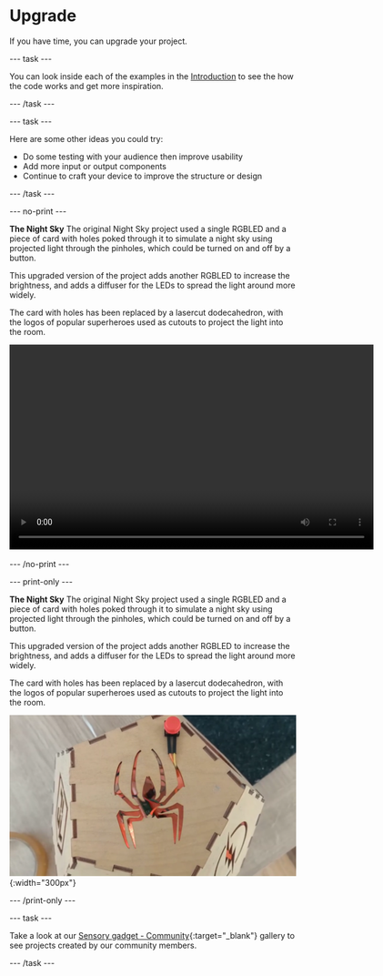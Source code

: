 # Upgrade

If you have time, you can upgrade your project.

--- task ---

You can look inside each of the examples in the [Introduction](.) to see the how the code works and get more inspiration.

--- /task ---

--- task ---

Here are some other ideas you could try:
+ Do some testing with your audience then improve usability
+ Add more input or output components
+ Continue to craft your device to improve the structure or design

--- /task ---

--- no-print ---

**The Night Sky**
The original Night Sky project used a single RGBLED and a piece of card with holes poked through it to simulate a night sky using projected light through the pinholes, which could be turned on and off by a button. 

This upgraded version of the project adds another RGBLED to increase the brightness, and adds a diffuser for the LEDs to spread the light around more widely. 

The card with holes has been replaced by a lasercut dodecahedron, with the logos of popular superheroes used as cutouts to project the light into the room. 

<video width="640" height="360" controls>
<source src="images/PicoUpgrade.mp4" type="video/mp4">
Your browser does not support WebM video, try FireFox or Chrome
</video>

--- /no-print ---

--- print-only ---

**The Night Sky**
The original Night Sky project used a single RGBLED and a piece of card with holes poked through it to simulate a night sky using projected light through the pinholes, which could be turned on and off by a button. 

This upgraded version of the project adds another RGBLED to increase the brightness, and adds a diffuser for the LEDs to spread the light around more widely. 

The card with holes has been replaced by a lasercut dodecahedron, with the logos of popular superheroes used as cutouts to project the light into the room. 

![Image showing a spider cutout from a pentagonal piece of wood, part of a dodecahedral lamp.](images/upgrade_lamp.png){:width="300px"}

--- /print-only ---

--- task ---

Take a look at our 
[Sensory gadget - Community](https://wke.lt/w/s/qX5TaK){:target="_blank"} gallery to see projects created by our community members.

--- /task ---


